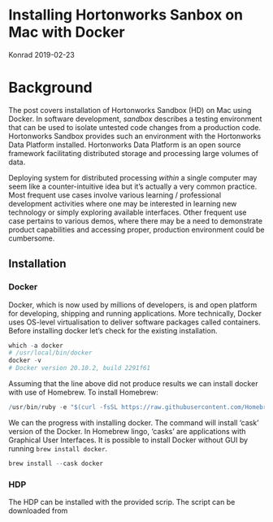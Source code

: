 # Installing Hortonworks Sanbox on Mac with Docker
Konrad
2019-02-23

# Background

The post covers installation of Hortonworks Sandbox (HD) on Mac using
Docker. In software development, *sandbox* describes a testing
environment that can be used to isolate untested code changes from a
production code. Hortonworks Sandbox provides such an environment with
the Hortonworks Data Platform installed. Hortonworks Data Platform is an
open source framework facilitating distributed storage and processing
large volumes of data.

Deploying system for distributed processing *within* a single computer
may seem like a counter-intuitive idea but it’s actually a very common
practice. Most frequent use cases involve various learning /
professional development activities where one may be interested in
learning new technology or simply exploring available interfaces. Other
frequent use case pertains to various demos, where there may be a need
to demonstrate product capabilities and accessing proper, production
environment could be cumbersome.

## Installation

### Docker

Docker, which is now used by millions of developers, is and open
platform for developing, shipping and running applications. More
technically, Docker uses OS-level virtualisation to deliver software
packages called containers. Before installing docker let’s check for the
existing installation.

``` r
which -a docker
# /usr/local/bin/docker
docker -v
# Docker version 20.10.2, build 2291f61
```

Assuming that the line above did not produce results we can install
docker with use of Homebrew. To install Homebrew:

``` r
/usr/bin/ruby -e "$(curl -fsSL https://raw.githubusercontent.com/Homebrew/install/master/install)"
```

We can the progress with installing docker. The command will install
‘cask’ version of the Docker. In Homebrew lingo, ‘casks’ are
applications with Graphical User Interfaces. It is possible to install
Docker without GUI by running `brew install docker`.

``` r
brew install --cask docker
```

### HDP

The HDP can be installed with the provided scrip. The script can be
downloaded from
